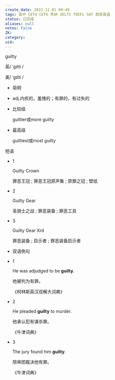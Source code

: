 ```yaml
---
create_date: 2022-12-01 09:49
tags: 高中 CET4 CET6 考研 IELTS TOEFL SAT 商务英语
status: 已完成
aliases: null
notes: False
ZK: 
category: 
uid: 
---
```


guilty

英/ ˈɡɪlti /

美/ ˈɡɪlti /

-   简明

-   adj.内疚的，羞愧的；有罪的，有过失的


-   比较级
    
    guiltier或more guilty
-   最高级
    
    guiltiest或most guilty
    
短语

-   1
    
    Guilty Crown
    
    罪恶王冠 ; 罪恶王冠原声集 ; 原罪之冠 ; 壁纸
    
-   2
    
    Guilty Gear
    
    圣骑士之战 ; 罪恶装备 ; 罪恶工具
    
-   3
    
    Guilty Gear Xrd
    
    罪恶装备 ; 启示者 ; 罪恶装备启示者
    


-   双语例句

-   1
    
    He was adjudged to be **guilty**.
    
    他被判为有罪。
    
    《柯林斯英汉双解大词典》
    
-   2
    
    He pleaded **guilty** to murder.
    
    他承认犯有谋杀罪。
    
    《牛津词典》
    
-   3
    
    The jury found him **guilty**.
    
    陪审团裁决他有罪。
    
    《牛津词典》